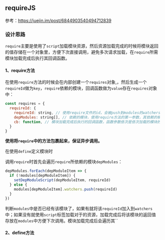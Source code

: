 ## requireJS

参考：https://juejin.im/post/6844903540494712839

### 设计思路
`require`主要是使用了`script`加载模块资源，然后资源加载完成的时候将模块返回的值存储在一个对象里，方便下次直接调用，避免多次请求加载，在`require`所需模块加载完成后执行其回调函数。

#### 1、require方法

在使用`require`方法的时候会在内部创建一个`requires`对象,，然后生成一个`requireId`做为`key`，`require`依赖的模块，回调函数做为`value`存在`requires`对象中：

```js
const requires = {
  requireId: {
    requireId: string, // 使用require文件的id，会被push到modules的watchers中
    depModules: string[], // 依赖的模块，使用require方法的第一参数，其依赖的模块名称要和define中定义的名称一致
    cb: function, // 模块加载完成后执行的回调函数，函数参数依次是依次加载的模块的返回值
  }
}
```
**使用将`require`中的方法包裹起来，保证异步调用。**

在使用`define`定义模块时

调用`require`时首先会遍历`require`所依赖的模块`depModules`：
```js
depModules.forEach(depModuleItem => {
  if (!modules[depModuleItem]) {
    setDepModuleScript(depModuleItem, requireId)
  } else {
    modules[depModuleItem].watchers.push(requireId)
  }
})
```
判断`modules`中是否已经有该模块了，如果有就将该`requireId`加入到`watchers`中；如果没有就使用`script`标签加载对于的资源，加载完成后将该模块的返回值存放在`modules`中方便下次调用。模块加载完成后会遍历其``

#### 2、define方法
